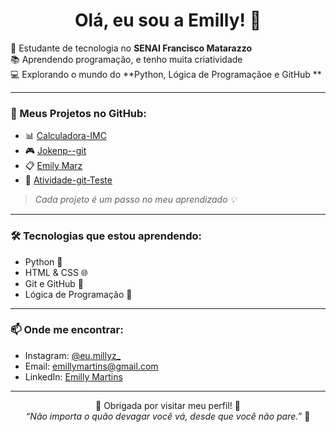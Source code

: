 <h1 align="center">Olá, eu sou a Emilly! 👋</h1>

🌟 Estudante de tecnologia no **SENAI Francisco Matarazzo**  
📚 Aprendendo programação, e tenho muita criatividade  
💻 Explorando o mundo do **Python, Lógica de Programaçãoe e GitHub **

---

### 🚀 Meus Projetos no GitHub:
- 📊 [Calculadora-IMC](https://github.com/EmillyMarz/Calculadora-IMC)
- 🎮 [Jokenp--git](https://github.com/EmillyMarz/Jokenp--git)
- 📋 [Emily Marz](https://github.com/EmillyMarz/EmilyMarz)
- 🔧 [Atividade-git-Teste](https://github.com/EmillyMarz/Atividade-git-Teste)

> *Cada projeto é um passo no meu aprendizado 💡*

---

### 🛠️ Tecnologias que estou aprendendo:
- Python 🐍
- HTML & CSS 🌐
- Git e GitHub 🔧
- Lógica de Programação 💭

---

### 📫 Onde me encontrar:
- Instagram: [@eu.millyz_](https://instagram.com/eu.milliyz_)  
- Email: emillymartins@gmail.com
- LinkedIn: [Emilly Martins](https://www.linkedin.com/in/emilly-martins-0542b4314/) 

---

<p align="center">
  💜 Obrigada por visitar meu perfil! 💜 <br>
  <em>“Não importa o quão devagar você vá, desde que você não pare.”</em> 🚀
</p>
